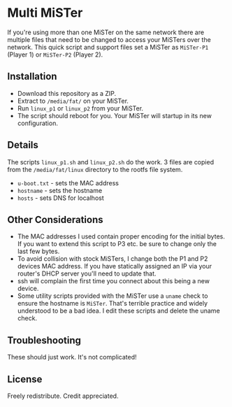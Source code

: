 # Multi MiSTer
If you're using more than one MiSTer on the same network there are multiple files that need to be changed to access your MiSTers over the network. This quick script and support files set a MiSTer as `MiSTer-P1` (Player 1) or `MiSTer-P2` (Player 2).

## Installation
- Download this repository as a ZIP.
- Extract to `/media/fat/` on your MiSTer.
- Run `linux_p1` or `linux_p2` from your MiSTer.
- The script should reboot for you. Your MiSTer will startup in its new configuration.

## Details
The scripts `linux_p1.sh` and `linux_p2.sh` do the work. 3 files are copied from the `/media/fat/linux` directory to the rootfs file system.
- `u-boot.txt` - sets the MAC address
- `hostname` - sets the hostname
- `hosts` - sets DNS for localhost

## Other Considerations
- The MAC addresses I used contain proper encoding for the initial bytes. If you want to extend this script to P3 etc. be sure to change only the last few bytes.
- To avoid collision with stock MiSTers, I change both the P1 and P2 devices MAC address. If you have statically assigned an IP via your router's DHCP server you'll need to update that.
- ssh will complain the first time you connect about this being a new device.
- Some utility scripts provided with the MiSTer use a `uname` check to ensure the hostname is `MiSTer`. That's terrible practice and widely understood to be a bad idea. I edit these scripts and delete the uname check.

## Troubleshooting
These should just work. It's not complicated!

## License
Freely redistribute. Credit appreciated.

